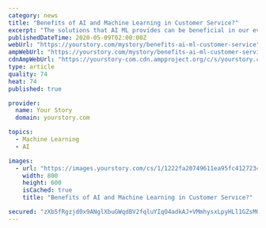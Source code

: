 ```yaml
---
category: news
title: "Benefits of AI and Machine Learning in Customer Service?"
excerpt: "The solutions that AI ML provides can be beneficial in our everyday’s life.  We can observe a constant growth in the usage of AI ML development services. From Google to Facebook to Netflix are using AI & ML in some or the other way to meet users’ expectations."
publishedDateTime: 2020-05-09T02:00:00Z
webUrl: "https://yourstory.com/mystory/benefits-ai-ml-customer-service"
ampWebUrl: "https://yourstory.com/mystory/benefits-ai-ml-customer-service/amp"
cdnAmpWebUrl: "https://yourstory-com.cdn.ampproject.org/c/s/yourstory.com/mystory/benefits-ai-ml-customer-service/amp"
type: article
quality: 74
heat: 74
published: true

provider:
  name: Your Story
  domain: yourstory.com

topics:
  - Machine Learning
  - AI

images:
  - url: "https://images.yourstory.com/cs/1/1222fa20749611ea95fc4127234534d6/Benefits-of-AI-ML-in-Customer-Service-1588928096946.png?fm=png&auto=format"
    width: 800
    height: 600
    isCached: true
    title: "Benefits of AI and Machine Learning in Customer Service?"

secured: "zXb5fRgzjd0x9ANglXbuGWqdBV2fqluYIqO4adkAJ+VMmhysxLpyHLl1GZsMG5qFGkfI6XZpJrIe9YwuzHBFIoQmrbtBOphM1dVX0+/ts8dkvehMb+aZItFerLmLefxB5dhvMxv3Z4I/sqjCeDaJcCiuFj92XyHwv+XvmEvvSk26u0TpBOzQydxFwJC2JhK5O8JwS2QJW1ug5osMB+bE061olD7ZKpPzmfZw78ukENIzNnZwZ7FnLBChplfgdoPv8fdTzC9J6B7xT5ALTEoIqBgD8U2F14Xuhwf/9o417pA/kN0I5dSAl84diCmnVC5T;9BWoJ9fcAZ+ko/+cFYiNPQ=="
---
```


